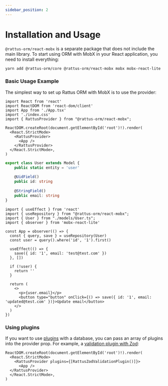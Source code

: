 ```yaml
---
sidebar_position: 2
---
```


# Installation and Usage

`@rattus-orm/react-mobx` is a separate package that does not include the main library. To start
using ORM with MobX in your React application, you need to install everything:
```bash
yarn add @rattus-orm/core @rattus-orm/react-mobx mobx mobx-react-lite
```

### Basic Usage Example
The simplest way to set up Rattus ORM with MobX is to use the provider:

```tsx title="main.tsx"
import React from 'react'
import ReactDOM from 'react-dom/client'
import App from './App.tsx'
import './index.css'
import { RattusProvider } from "@rattus-orm/react-mobx";

ReactDOM.createRoot(document.getElementById('root')!).render(
  <React.StrictMode>
    <RattusProvider>
      <App />
    </RattusProvider>
  </React.StrictMode>,
)
```

```typescript title="models/User.ts"
export class User extends Model {
    public static entity = 'user'
    
    @UidField()
    public id: string
    
    @StringField()
    public email: string
}
```

```tsx title="App.tsx"
import { useEffect } from 'react'
import { useRepository } from "@rattus-orm/react-mobx";
import { User } from "./models/User.ts";
import { observer } from 'mobx-react-lite'

const App = observer(() => {
  const { query, save } = useRepository(User)
  const user = query().where('id', '1').first()

  useEffect(() => {
    save({ id: '1', email: 'test@test.com' })
  }, [])

  if (!user) {
    return ''
  }

  return (
    <>
      <p>{user.email}</p>
      <button type="button" onClick={() => save({ id: '1', email: 'updated@test.com' })}>Update email</button>
    </>
  )
})
```

### Using plugins

If you want to use [plugins](/docs/docs-core/plugins) with a database, you can
pass an array of plugins into the provider prop. For example, a [validation plugin with Zod](/docs/category/zod-validate):
```tsx
ReactDOM.createRoot(document.getElementById('root')!).render(
  <React.StrictMode>
    <RattusProvider plugins={[RattusZodValidationPlugin()]}>
      <App />
  </RattusProvider>
  </React.StrictMode>,
)
```
